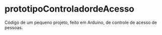 # prototipoControladordeAcesso
 Código de um pequeno projeto, feito em Arduino, de controle de acesso de pessoas.
